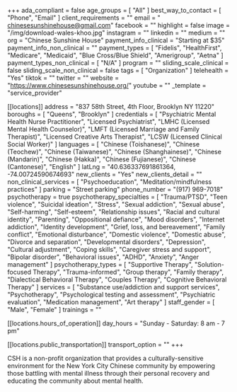 +++
ada_compliant = false
age_groups = [ "All" ]
best_way_to_contact = [ "Phone", "Email" ]
client_requirements = ""
email = " chinesesunshinehouse@gmail.com"
facebook = ""
highlight = false
image = "/img/download-wales-khoo.jpg"
instagram = ""
linkedin = ""
medium = ""
org = "Chinese Sunshine House"
payment_info_clinical = "Starting at $35"
payment_info_non_clinical = ""
payment_types = [
  "Fidelis",
  "HealthFirst",
  "Medicare",
  "Medicaid",
  "Blue Cross/Blue Shield",
  "Amerigroup",
  "Aetna"
]
payment_types_non_clinical = [ "N/A" ]
program = ""
sliding_scale_clinical = false
sliding_scale_non_clinical = false
tags = [ "Organization" ]
telehealth = "Yes"
tiktok = ""
twitter = ""
website = "https://www.chinesesunshinehouse.org/"
youtube = ""
_template = "service_provider"

[[locations]]
address = "837 58th Street, 4th Floor, Brooklyn NY 11220"
boroughs = [ "Queens", "Brooklyn" ]
credentials = [
  "Psychiatric Mental Health Nurse Practitioner",
  "Licensed Psychiatrist",
  "LMHC (Licensed Mental Health Counselor)",
  "LMFT (Licensed Marriage and Family Therapist)",
  "Licensed Creative Arts Therapist",
  "LCSW (Licensed Clinical Social Worker)"
]
languages = [
  "Chinese (Toishanese)",
  "Chinese (Teochew)",
  "Chinese (Taiwanese)",
  "Chinese (Shanghainese)",
  "Chinese (Mandarin)",
  "Chinese (Hakka)",
  "Chinese (Fujianese)",
  "Chinese (Cantonese)",
  "English"
]
latLng = "40.636337691861364, -74.00724590674693"
new_clients = "Yes"
new_clients_detail = ""
non_clinical_services = [ "Psychoeducation", "Meditation/mindfulness practices" ]
parking = "Street parking"
phone_number = "(917) 969-7018"
psychotherapy = true
psychotherapy_specialties = [
  "Trauma/PTSD",
  "Teen violence",
  "Suicidal ideation",
  "Stress",
  "Sexual addiction",
  "Sexual abuse",
  "Self-harming",
  "Self-esteem",
  "Relationship issues",
  "Racial and cultural identity",
  "Parenting",
  "Oppositional defiance",
  "Mood disorders",
  "Internet addiction",
  "Identity development",
  "Grief, loss, and bereavement",
  "Family conflict",
  "Emotional disturbance",
  "Domestic violence",
  "Domestic abuse",
  "Divorce and separation",
  "Developmental disorders",
  "Depression",
  "Cultural adjustment",
  "Coping skills",
  "Caregiver stress and support",
  "Bipolar disorder",
  "Behavioral issues",
  "ADHD",
  "Anxiety",
  "Anger management"
]
psychotherapy_types = [
  "Supportive Therapy",
  "Solution-focused Therapy",
  "Trauma-informed",
  "Group therapy",
  "Family therapy",
  "Dialectical Behavioral Therapy",
  "Couples Therapy",
  "Cognitive Behavioral Therapy"
]
services = [
  "Substance use/addiction and support services",
  "Psychotherapy",
  "Psychological testing and assessment",
  "Psychiatric evaluation",
  "Medication management",
  "Art therapy"
]
staff_gender = [ "Male", "Female" ]
trainings = ""

  [[locations.hours_of_operation]]
  day_hours = "Sunday - Saturday: 8 am - 7 pm"

  [[locations.public_transportation]]
  transport_option = ""
+++

CSH is a non-profit organization that provides a culturally-sensitive environment for the New York City Chinese community by empowering those battling with mental illness through their personal recovery and educating the community about mental health.
